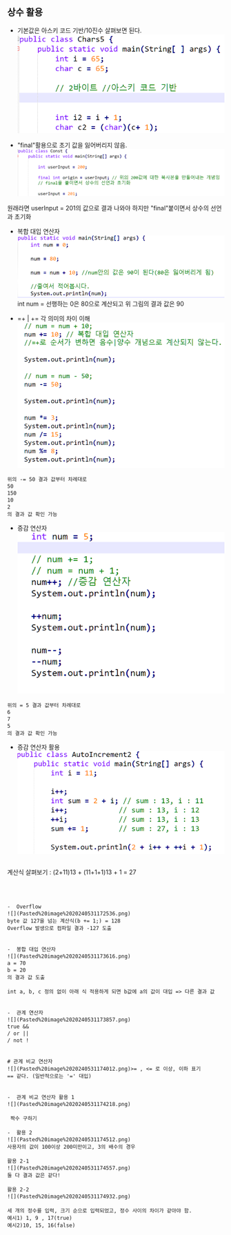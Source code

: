 
## 상수 활용


-  기본값은 아스키 코드 기반/10진수 살펴보면 된다.
![](Pasted%20image%2020240531135250.png)



-  "final"활용으로 초기 값을 잃어버리지 않음.
![](Pasted%20image%2020240531135451.png)

원래라면 userInput = 201의 값으로 결과 나와야 하지만 "final"붙이면서 상수의 선언과 초기화


-  복합 대입 연산자
![](Pasted%20image%2020240531135843.png)
int num = 선행하는 0은  80으로 계산되고 위 그림의 결과 값은 90


-  =+ | += 각 의미의 차이 이해
![](Pasted%20image%2020240531140021.png)

```
위의 -= 50 결과 값부터 차례대로
50
150
10
2
의 결과 값 확인 가능
```


-  증감 연산자
![](Pasted%20image%2020240531161327.png)
```
위의 = 5 결과 값부터 차례대로
6
7
5
의 결과 값 확인 가능
```


-  증감 연산자 활용
![](Pasted%20image%2020240531171424.png)
   ```
계산식 살펴보기   :                               (2+11)13 + (11+1+1)13 + 1 = 27
```



-  Overflow
![](Pasted%20image%2020240531172536.png)
byte 값 127을 넘는 계산식(b += 1;) = 128
Overflow 발생으로 컴파일 결과 -127 도출


-  봉합 대입 연산자
![](Pasted%20image%2020240531173616.png)
a = 70
b = 20
의 결과 값 도출

int a, b, c 정의 없이 아래 식 적용하게 되면 b값에 a의 값이 대입 => 다른 결과 값


-  관계 연산자
![](Pasted%20image%2020240531173857.png)
true && 
/ or ||
/ not !


# 관계 비교 연산자
![](Pasted%20image%2020240531174012.png)>= , <= 로 이상, 이하 표기
== 같다. (일반적으로는 '=' 대입)


-  관계 비교 연산자 활용 1
![](Pasted%20image%2020240531174218.png)

 짝수 구하기

-  활용 2
![](Pasted%20image%2020240531174512.png)
사용자의 값이 100이상 200미만이고, 3의 배수의 경우

활용 2-1
![](Pasted%20image%2020240531174557.png)
둘 다 결과 값은 같다!

활용 2-2
![](Pasted%20image%2020240531174932.png)

세 개의 정수를 입력, 크기 순으로 입력되었고, 정수 사이의 차이가 같아야 함.
예시1) 1, 9 , 17(true)
예시2)10, 15, 16(false)